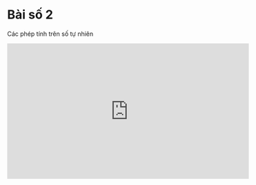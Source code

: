 # Bài số 2

Các phép tính trên số tự nhiên

<iframe width="560" height="315" src="https://www.youtube.com/embed/qPeQImMuGWk?si=ArCV8H7Iw7w2-s4K" title="YouTube video player" frameborder="0" allow="accelerometer; autoplay; clipboard-write; encrypted-media; gyroscope; picture-in-picture; web-share" referrerpolicy="strict-origin-when-cross-origin" allowfullscreen></iframe>